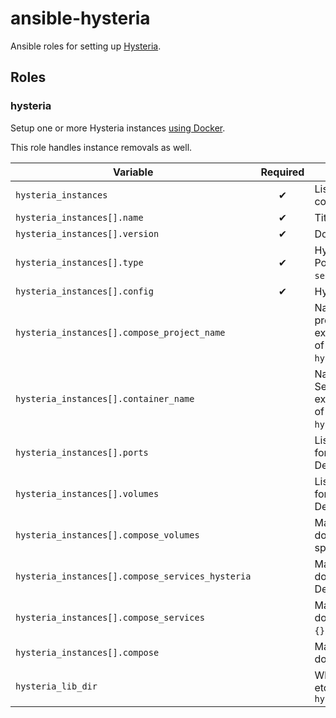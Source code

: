 # ansible-hysteria

Ansible roles for setting up
[Hysteria](https://github.com/apernet/hysteria).

## Roles

### hysteria

Setup one or more Hysteria instances [using Docker](https://hub.docker.com/r/tobyxdd/hysteria).

This role handles instance removals as well.

| Variable                                                  | Required | Description |
|-----------------------------------------------------------|:--------:|-------------|
| `hysteria_instances`                                      | ✔        | List of instances of Hysteria to configure and run. |
| `hysteria_instances[].name`                               | ✔        | Title of the Hysteria instance. |
| `hysteria_instances[].version`                            | ✔        | Docker image [tag](https://hub.docker.com/r/tobyxdd/hysteria/tags) to use. |
| `hysteria_instances[].type`                               | ✔        | Hysteria's mode of operation. Possible values are `client` and `server`. |
| `hysteria_instances[].config`                             | ✔        | Hysteria's configuration object. |
| `hysteria_instances[].compose_project_name`               |          | Name of the docker compose project. Set to an empty string to not explicitly define. Defaults to the value of `hysteria_instances[].instance_name`. |
| `hysteria_instances[].container_name`                     |          | Name of Hysteria's docker container. Set to an empty string to not explicitly define. Defaults to the value of `hysteria_instances[].instance_name`. |
| `hysteria_instances[].ports`                              |          | List of extra docker port mappings for Hysteria's docker container. Default: `[]`. |
| `hysteria_instances[].volumes`                            |          | List of extra docker volume bindings for Hysteria's docker container. Default: `[]`. |
| `hysteria_instances[].compose_volumes`                    |          | Map of extra configs to append to docker compose volume specifications. Default: `{}`. |
| `hysteria_instances[].compose_services_hysteria`          |          | Map of extra configs to append to docker compose hysteria service. Default: `{}`. |
| `hysteria_instances[].compose_services`                   |          | Map of extra configs to append to docker compose services. Default: `{}`. |
| `hysteria_instances[].compose`                            |          | Map of extra configs to append to docker compose. Default: `{}`. |
| `hysteria_lib_dir`                                        |          | Where to put docker files, configs, etc. Default: `/var/lib/ansible-hysteria` |
